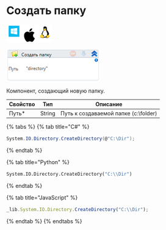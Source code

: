 # Создать папку

![](<../../../.gitbook/assets/image (100) (1) (1) (1) (1) (1) (241).png>)

![](<../../../.gitbook/assets/image (203).png>)

Компонент, создающий новую папку.

| Свойство | Тип    | Описание                             |
| -------- | ------ | ------------------------------------ |
| Путь\*   | String | Путь к создаваемой папке (c:\folder) |

{% tabs %}
{% tab title="C#" %}
```csharp
System.IO.Directory.CreateDirectory(@"C:\Dir");
```
{% endtab %}

{% tab title="Python" %}
```python
System.IO.Directory.CreateDirectory("C:\\Dir")
```
{% endtab %}

{% tab title="JavaScript" %}
```javascript
_lib.System.IO.Directory.CreateDirectory("C:\\Dir");
```
{% endtab %}
{% endtabs %}
